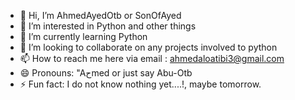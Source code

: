 - 👋 Hi, I’m AhmedAyedOtb or SonOfAyed
- 👀 I’m interested in Python and other things 
- 🌱 I’m currently learning Python
- 💞️ I’m looking to collaborate on any projects involved to python
- 📫 How to reach me here via email : ahmedaloatibi3@gmail.com
- 😄 Pronouns: "Aحmed or just say Abu-Otb
- ⚡ Fun fact: I do not know nothing yet....!, maybe tomorrow. 

<!---
AhmedAyedOtb/AhmedAyedOtb is a ✨ special ✨ repository because its `README.md` (this file) appears on your GitHub profile.
You can click the Preview link to take a look at your changes.
--->
